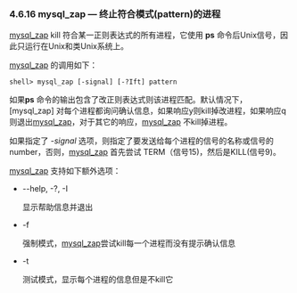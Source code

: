 ### 4.6.16 mysql_zap — 终止符合模式(pattern)的进程

[mysql_zap](#) kill 符合某一正则表达式的所有进程，它使用 **ps** 命令后Unix信号，因此只运行在Unix和类Unix系统上。

[mysql_zap](#) 的调用如下：

```shell
shell> mysql_zap [-signal] [-?Ift] pattern
```

如果**ps** 命令的输出包含了改正则表达式则该进程匹配。默认情况下，[mysql_zap] 对每个进程都询问确认信息，如果响应y则kill掉改进程，如果响应q则退出[mysql_zap](#)，对于其它的响应，[mysql_zap](#) 不kill掉进程。

如果指定了 *-signal* 选项，则指定了要发送给每个进程的信号的名称或信号的number，否则，[mysql_zap](#) 首先尝试 TERM（信号15)，然后是KILL(信号9)。

[mysql_zap](#) 支持如下额外选项：

*  --help, -?, -I

	显示帮助信息并退出

* -f

	强制模式，[mysql_zap](#)尝试kill每一个进程而没有提示确认信息

* -t

	测试模式，显示每个进程的信息但是不kill它

